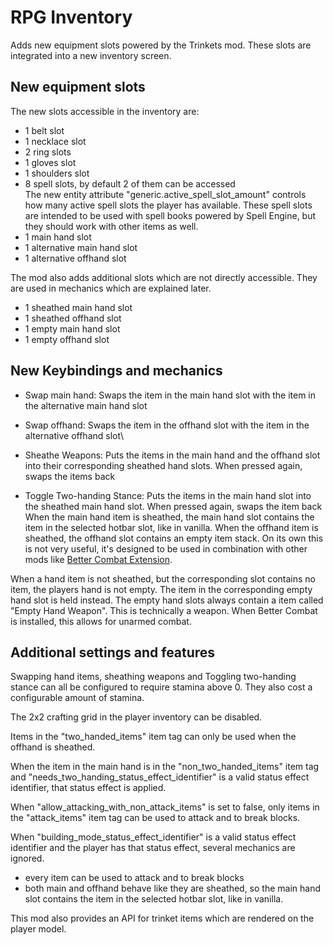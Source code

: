 # RPG Inventory

Adds new equipment slots powered by the Trinkets mod. These slots are integrated into a new inventory screen.

## New equipment slots
The new slots accessible in the inventory are:
- 1 belt slot
- 1 necklace slot
- 2 ring slots
- 1 gloves slot
- 1 shoulders slot
- 8 spell slots, by default 2 of them can be accessed\
The new entity attribute "generic.active_spell_slot_amount" controls how many active spell slots the player has available.
These spell slots are intended to be used with spell books powered by Spell Engine, but they should work with other items as well.
- 1 main hand slot
- 1 alternative main hand slot
- 1 alternative offhand slot

The mod also adds additional slots which are not directly accessible. They are used in mechanics which are explained later.
- 1 sheathed main hand slot
- 1 sheathed offhand slot
- 1 empty main hand slot
- 1 empty offhand slot

## New Keybindings and mechanics
- Swap main hand: Swaps the item in the main hand slot with the item in the alternative main hand slot
- Swap offhand: Swaps the item in the offhand slot with the item in the alternative offhand slot\


- Sheathe Weapons: Puts the items in the main hand and the offhand slot into their corresponding sheathed hand slots. When pressed again, swaps the items back
- Toggle Two-handing Stance: Puts the items in the main hand slot into the sheathed main hand slot. When pressed again, swaps the item back
When the main hand item is sheathed, the main hand slot contains the item in the selected hotbar slot, like in vanilla.
When the offhand item is sheathed, the offhand slot contains an empty item stack. On its own this is not very useful, it's designed to be used in combination with other mods like [Better Combat Extension](https://modrinth.com/mod/bettercombat-extension).

When a hand item is not sheathed, but the corresponding slot contains no item, the players hand is not empty. The item in the corresponding empty hand slot is held instead.
The empty hand slots always contain a item called "Empty Hand Weapon". This is technically a weapon. When Better Combat is installed, this allows for unarmed combat.

## Additional settings and features
Swapping hand items, sheathing weapons and Toggling two-handing stance can all be configured to require stamina above 0. They also cost a configurable amount of stamina.

The 2x2 crafting grid in the player inventory can be disabled.

Items in the "two_handed_items" item tag can only be used when the offhand is sheathed.

When the item in the main hand is in the "non_two_handed_items" item tag and "needs_two_handing_status_effect_identifier" is a valid status effect identifier, that status effect is applied.

When "allow_attacking_with_non_attack_items" is set to false, only items in the "attack_items" item tag can be used to attack and to break blocks.

When "building_mode_status_effect_identifier" is a valid status effect identifier and the player has that status effect, several mechanics are ignored.
- every item can be used to attack and to break blocks
- both main and offhand behave like they are sheathed, so the main hand slot contains the item in the selected hotbar slot, like in vanilla.

This mod also provides an API for trinket items which are rendered on the player model.